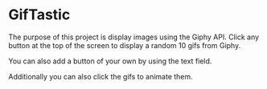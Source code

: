 # GifTastic

The purpose of this project is display images using the Giphy API. Click any button at the top of the screen to display a random 10 gifs from Giphy. 

You can also add a button of your own by using the text field.

Additionally you can also click the gifs to animate them.
